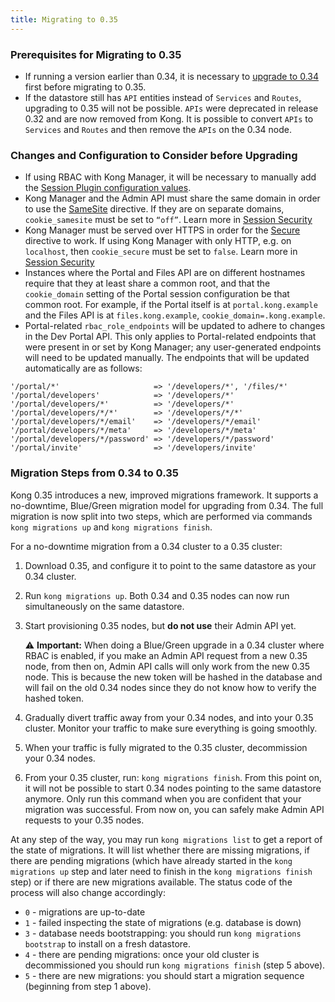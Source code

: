 ```yaml
---
title: Migrating to 0.35
---
```


### Prerequisites for Migrating to 0.35

* If running a version earlier than 0.34, it is necessary to [upgrade to 0.34](/enterprise/0.34-x/deployment-guide/#upgrading-to-034) first before migrating to 0.35.
* If the datastore still has `API` entities instead of `Services` and `Routes`, upgrading to 0.35 will not be possible. `APIs` were deprecated in release 0.32 and are now removed from Kong. It is possible to convert `APIs` to `Services` and `Routes` and then remove the `APIs` on the 0.34 node.

### Changes and Configuration to Consider before Upgrading

* If using RBAC with Kong Manager, it will be necessary to manually add the [Session Plugin configuration values](/enterprise/{{page.kong_version}}/kong-manager/authentication/sessions/#configuration-to-use-the-sessions-plugin-with-kong-manager).
* Kong Manager and the Admin API must share the same domain in order to use the [SameSite](https://developer.mozilla.org/en-US/docs/Web/HTTP/Cookies#SameSite_cookies) directive. If they are on separate domains, `cookie_samesite` must be set to `“off”`. Learn more in [Session Security](/enterprise/{{page.kong_version}}/kong-manager/authentication/sessions/#configuration-to-use-the-sessions-plugin-with-kong-manager)
* Kong Manager must be served over HTTPS in order for the [Secure](https://developer.mozilla.org/en-US/docs/Web/HTTP/Cookies#Secure_and_HttpOnly_cookies) directive to work. If using Kong Manager with only HTTP, e.g. on `localhost`, then `cookie_secure` must be set to `false`. Learn more in [Session Security](/enterprise/{{page.kong_version}}/kong-manager/authentication/sessions/#session-security)
* Instances where the Portal and Files API are on different hostnames require that they at least share a common root, and that the `cookie_domain` setting of the Portal session configuration be that common root. For example, if the Portal itself is at `portal.kong.example` and the Files API is at `files.kong.example`, `cookie_domain=.kong.example`.
* Portal-related `rbac_role_endpoints` will be updated to adhere to changes in the Dev Portal API.  This only applies to Portal-related endpoints that were present in or set by Kong Manager; any user-generated endpoints will need to be updated manually.  The endpoints that will be updated automatically are as follows:

```
'/portal/*'                     => '/developers/*', '/files/*'
'/portal/developers'            => '/developers/*'
'/portal/developers/*'          => '/developers/*'
'/portal/developers/*/*'        => '/developers/*/*'
'/portal/developers/*/email'    => '/developers/*/email'
'/portal/developers/*/meta'     => '/developers/*/meta'
'/portal/developers/*/password' => '/developers/*/password'
'/portal/invite'                => '/developers/invite'
```

### Migration Steps from 0.34 to 0.35

Kong 0.35 introduces a new, improved migrations framework. It supports a no-downtime, Blue/Green migration model for upgrading from 0.34. The full migration is now split into two steps, which are performed via commands `kong migrations up` and `kong migrations finish`.

For a no-downtime migration from a 0.34 cluster to a 0.35 cluster:

1. Download 0.35, and configure it to point to the same datastore as your 0.34 cluster. 
2. Run `kong migrations up`. Both 0.34 and 0.35 nodes can now run simultaneously on the same datastore.
3. Start provisioning 0.35 nodes, but **do not use** their Admin API yet. 

    ⚠️ **Important:** When doing a Blue/Green upgrade in a 0.34 cluster where RBAC is enabled, if you make an Admin API request from a new 0.35 node, from then on, Admin API calls will only work from the new 0.35 node. This is because the new token will be hashed in the database and will fail on the old 0.34 nodes since they do not know how to verify the hashed token.

4. Gradually divert traffic away from your 0.34 nodes, and into your 0.35 cluster. Monitor your traffic to make sure everything is going smoothly.
5. When your traffic is fully migrated to the 0.35 cluster, decommission your 0.34 nodes.
6. From your 0.35 cluster, run: `kong migrations finish`. From this point on, it will not be possible to start 0.34 nodes pointing to the same datastore anymore. Only run this command when you are confident that your migration was successful. From now on, you can safely make Admin API requests to your 0.35 nodes.

At any step of the way, you may run `kong migrations list` to get a report of the state of migrations. It will list whether there are missing migrations, if there are pending migrations (which have already started in the `kong migrations up` step and later need to finish in the `kong migrations finish` step) or if there are new migrations available. The status code of the process will also change accordingly:

* `0` - migrations are up-to-date
* `1` - failed inspecting the state of migrations (e.g. database is down)
* `3` - database needs bootstrapping: you should run `kong migrations bootstrap` to install on a fresh datastore.
* `4` - there are pending migrations: once your old cluster is decommissioned you should run `kong migrations finish` (step 5 above).
* `5` - there are new migrations: you should start a migration sequence (beginning from step 1 above).
